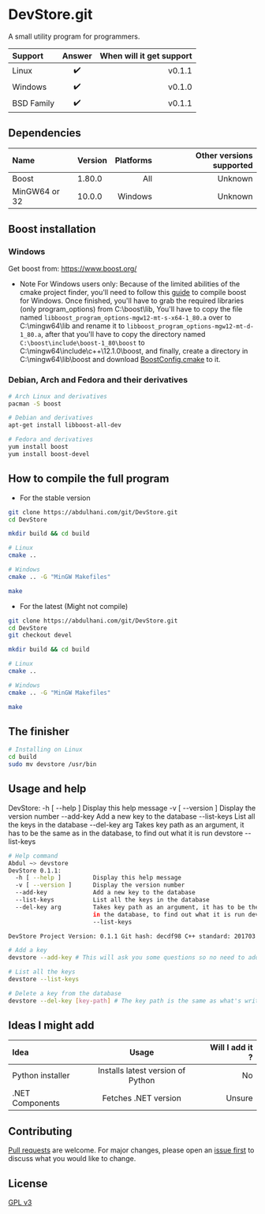 # DevStore.git

A small utility program for programmers.

| Support   | Answer    | When will it get support |
| :---      | :----:    |           ---:           |
| Linux     | ✔️        | v0.1.1                   |
| Windows   | ✔️        | v0.1.0                   |
| BSD Family| ✔️        | v0.1.1                   |


## Dependencies
| Name          | Version   | Platforms  | Other versions supported |
| :---          | :----     | ----:      |                  ---:    |
| Boost         | 1.80.0    | All        | Unknown                  |
| MinGW64 or 32 | 10.0.0    | Windows    | Unknown                  |


## Boost installation

### Windows
Get boost from:
    https://www.boost.org/

* Note For Windows users only:
    Because of the limited abilities of the cmake project finder,
    you'll need to follow this [guide](https://gist.github.com/zrsmithson/0b72e0cb58d0cb946fc48b5c88511da8) to compile boost for Windows. Once finished, you'll have to grab the required libraries (only program_options) from C:\boost\lib, You'll have to copy the file named `libboost_program_options-mgw12-mt-s-x64-1_80.a` over to C:\mingw64\lib and rename it to `libboost_program_options-mgw12-mt-d-1_80.a`, after that you'll have to copy the directory
    named `C:\boost\include\boost-1_80\boost` to C:\mingw64\include\c++\12.1.0\boost, and finally,
    create a directory in C:\mingw64\lib\boost and download [BoostConfig.cmake](https://github.com/boostorg/boost_install/raw/develop/BoostConfig.cmake) to it.

### Debian, Arch and Fedora and their derivatives
```bash
# Arch Linux and derivatives
pacman -S boost

# Debian and derivatives
apt-get install libboost-all-dev

# Fedora and derivatives
yum install boost
yum install boost-devel
```

## How to compile the full program

* For the stable version

```bash
git clone https://abdulhani.com/git/DevStore.git
cd DevStore

mkdir build && cd build

# Linux
cmake ..

# Windows
cmake .. -G "MinGW Makefiles"

make
```

* For the latest (Might not compile)

```bash
git clone https://abdulhani.com/git/DevStore.git
cd DevStore
git checkout devel

mkdir build && cd build

# Linux
cmake ..

# Windows
cmake .. -G "MinGW Makefiles"

make
```

## The finisher

```bash
# Installing on Linux
cd build
sudo mv devstore /usr/bin
```


## Usage and help
DevStore:
  -h [ --help ]         Display this help message
  -v [ --version ]      Display the version number
  --add-key             Add a new key to the database
  --list-keys           List all the keys in the database
  --del-key arg         Takes key path as an argument, it has to be the same as
                        in the database, to find out what it is run devstore
                        --list-keys

```bash
# Help command
Abdul ~> devstore
DevStore 0.1.1:
  -h [ --help ]         Display this help message
  -v [ --version ]      Display the version number
  --add-key             Add a new key to the database
  --list-keys           List all the keys in the database
  --del-key arg         Takes key path as an argument, it has to be the same as
                        in the database, to find out what it is run devstore
                        --list-keys

DevStore Project Version: 0.1.1 Git hash: decdf98 C++ standard: 201703

# Add a key
devstore --add-key # This will ask you some questions so no need to add arguments in the command line.

# List all the keys
devstore --list-keys

# Delete a key from the database
devstore --del-key [key-path] # The key path is the same as what's written in when you run --list-keys.
```


## Ideas I might add
| Idea              | Usage                             | Will I add it ?       |
| :---              | :----:                            |   ---:                |
| Python installer  | Installs latest version of Python | No                    |
| .NET Components   | Fetches .NET version              | Unsure                |


## Contributing
[Pull requests](https://github.com/abdulh4ni/DevStore/pulls) are welcome. For major changes, please open an [issue first](https://github.com/abdulh4ni/DevStore/issues) to discuss what you would like to change.

## License
[GPL v3](https://www.gnu.org/licenses/gpl-3.0.en.html)